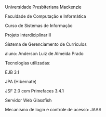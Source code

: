 Universidade Presbiteriana Mackenzie

Faculdade de Computação e Informática

Curso de Sistemas de Informação 

Projeto Interdiciplinar II

Sistema de Gerenciamento de Curriculos

aluno: Anderson Luiz de Almeida Prado


Tecnologias utilizadas:

EJB 3.1

JPA (Hibernate)

JSF 2.0 com Primefaces 3.4.1

Servidor Web Glassfish

Mecanismo de login e controle de acesso: JAAS
